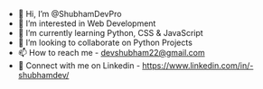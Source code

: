 - 👋 Hi, I’m @ShubhamDevPro
- 👀 I’m interested in Web Development
- 🌱 I’m currently learning Python, CSS & JavaScript
- 💞️ I’m looking to collaborate on Python Projects
- 📫 How to reach me - devshubham22@gmail.com
- 🧷 Connect with me on Linkedin - https://www.linkedin.com/in/-shubhamdev/





